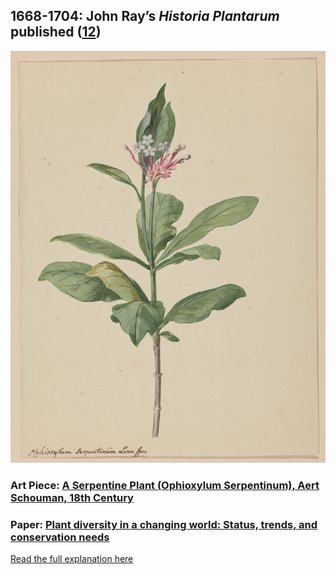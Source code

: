## 1668-1704: John Ray’s <em>Historia Plantarum</em> published ([12](https://library.si.edu/digital-library/book/historia-plantarum-ray-john))

![pic](/images/1668-1704.jpg)

### Art Piece: [A Serpentine Plant (Ophioxylum Serpentinum), Aert Schouman, 18th Century](https://hvrd.art/o/360614)

### Paper: [Plant diversity in a changing world: Status, trends, and conservation needs](https://www.sciencedirect.com/science/article/pii/S2468265916300300)

[Read the full explanation here](https://shanivi.github.io/paradigmshifts/1668)
